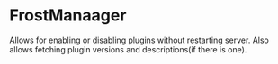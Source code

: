 FrostManaager
=========

Allows for enabling or disabling plugins without restarting server.
Also allows fetching plugin versions and descriptions(if there is one).
